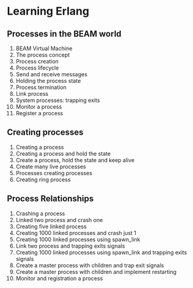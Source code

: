 # Learning Erlang

## Processes in the BEAM world

1. BEAM Virtual Machine
2. The process concept
3. Process creation
4. Process lifecycle
5. Send and receive messages
6. Holding the process state
7. Process termination
8. Link process
9. System processes: trapping exits
10. Monitor a process
11. Register a process

## Creating processes

1. Creating a process
2. Creating a process and hold the state
3. Create a process, hold the state and keep alive
4. Create many live processes
5. Processes creating processes
6. Creating ring process

## Process Relationships

1. Crashing a process
2. Linked two process and crash one
3. Creating five linked process
4. Creating 1000 linked processes and crash just 1
5. Creating 1000 linked processes using spawn_link
6. Link two process and trapping exits signals
7. Creating 1000 linked processes using spawn_link and trapping exits signals
8. Create a master process with children and trap exit signals
9. Create a master process with children and implement restarting
10. Monitor and registration a process




